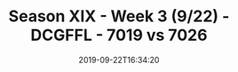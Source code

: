 ---
title: Season XIX - Week 3 (9/22) - DCGFFL - 7019 vs 7026
teams_score:
- team: 7019
  score: 14
- team: 7026
  score: 12
mvp: Matt C, Sean
game-ball: Jayme, Udochi
season: 19
week: 3
date: '2019-09-22T16:34:20'
pageid: season-xix-week-3-9-22-7019-vs-7026
---